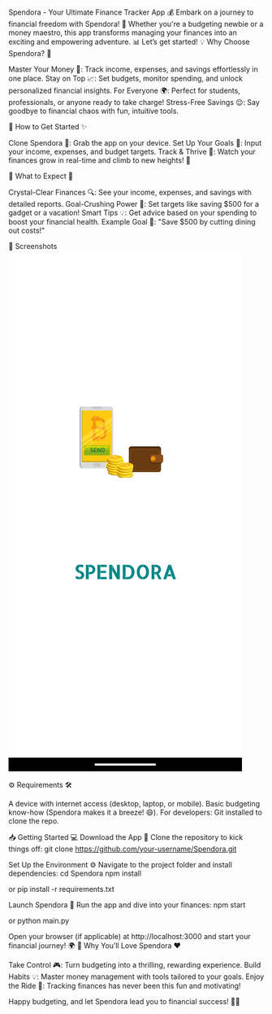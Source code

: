 Spendora - Your Ultimate Finance Tracker App 💰
Embark on a journey to financial freedom with Spendora! 💸 Whether you're a budgeting newbie or a money maestro, this app transforms managing your finances into an exciting and empowering adventure. 📊 Let’s get started!
💡 Why Choose Spendora? 🌈

Master Your Money 💪: Track income, expenses, and savings effortlessly in one place.
Stay on Top 📈: Set budgets, monitor spending, and unlock personalized financial insights.
For Everyone 🌍: Perfect for students, professionals, or anyone ready to take charge!
Stress-Free Savings 😌: Say goodbye to financial chaos with fun, intuitive tools.

🚀 How to Get Started ✨

Clone Spendora 🎯: Grab the app on your device.
Set Up Your Goals 🎯: Input your income, expenses, and budget targets.
Track & Thrive 🚀: Watch your finances grow in real-time and climb to new heights! 🌟

🎯 What to Expect 🌟

Crystal-Clear Finances 🔍: See your income, expenses, and savings with detailed reports.
Goal-Crushing Power 🎯: Set targets like saving $500 for a gadget or a vacation!
Smart Tips 💡: Get advice based on your spending to boost your financial health.
Example Goal 🎉: "Save $500 by cutting dining out costs!"

📸 Screenshots
![image alt](https://github.com/NeluniM/Finance-Tracker/blob/516e8f615ffe4435da8e3fbf0b3a18aef0c0d04f/Screenshot_20250518_075246.png)

⚙️ Requirements 🛠️

A device with internet access (desktop, laptop, or mobile).
Basic budgeting know-how (Spendora makes it a breeze! 😄).
For developers: Git installed to clone the repo.

📥 Getting Started 💻
Download the App 📲
Clone the repository to kick things off:
git clone https://github.com/your-username/Spendora.git

Set Up the Environment ⚙️
Navigate to the project folder and install dependencies:
cd Spendora
npm install

or
pip install -r requirements.txt

Launch Spendora 🚀
Run the app and dive into your finances:
npm start

or
python main.py

Open your browser (if applicable) at http://localhost:3000 and start your financial journey! 🌍
🌟 Why You’ll Love Spendora ❤️

Take Control 🎮: Turn budgeting into a thrilling, rewarding experience.
Build Habits 💡: Master money management with tools tailored to your goals.
Enjoy the Ride 🎉: Tracking finances has never been this fun and motivating!

Happy budgeting, and let Spendora lead you to financial success! 💸🎊
